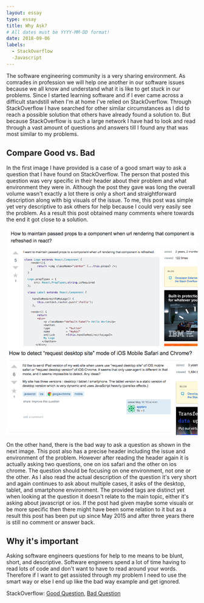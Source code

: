 ```yaml
---
layout: essay
type: essay
title: Why Ask?
# All dates must be YYYY-MM-DD format!
date: 2018-09-06
labels:
  - StackOverflow
  -Javascript
---
```


The software engineering community is a very sharing environment. As comrades in profession we will help one another in our software issues because we all know and understand what it is like to get stuck in our problems. Since I started learning software and if I ever came across a difficult standstill when I'm at home I've relied on StackOverflow. Through StackOverflow I have searched for other similar circumstances as I did to reach a possible solution that others have already found a solution to. But because StackOverflow is such a large network I have had to look and read through a vast amount of questions and answers till I found any that was most similar to my problems.

## Compare Good vs. Bad

In the first image I have provided is a case of a good smart way to ask a question that I have found on StackOverflow. The person that posted this question was very specific in their header about their problem and what environment they were in. Although the post they gave was long the overall volume wasn't exactly a lot there is only a short and straightforward description along with big visuals of the issue. To me, this post was simple yet very descriptive to ask others for help because I could very easily see the problem. As a result this post obtained many comments where towards the end it got close to a solution.

<img class="ui small right floated rounded image" src="../images/good.png">
<img class="ui small right floated rounded image" src="../images/bad.png">

On the other hand, there is the bad way to ask a question as shown in the next image. This post also has a precise header including the issue and environment of the problem. However after reading the header again it is actually asking two questions, one on ios safari and the other on ios chrome. The question should be focusing on one environment, not one or the other. As I also read the actual description of the question it's very short and again continues to ask about multiple cases, it asks of the desktop, tablet, and smartphone environment. The provided tags are distinct yet when looking at the question it doesn't relate to the main topic, either it's asking about javascript or ios. If the post had given maybe some visuals or be more specific then there might have been some relation to it but as a result this post has been put up since May 2015 and after three years there is still no comment or answer back.

## Why it's important

Asking software engineers questions for help to me means to be blunt, short, and descriptive. Software engineers spend a lot of time having to read lots of code and don't want to have to read around your words. Therefore if I want to get assisted through my problem I need to use the smart way or else I end up like the bad way example and get ignored.

StackOverflow:
<a href="https://stackoverflow.com/questions/38056800/how-to-maintain-passed-props-to-a-component-when-url-rendering-that-component-is"><i class="large github icon "></i>Good Question</a>,
<a href="https://stackoverflow.com/questions/30251638/how-to-detect-request-desktop-site-mode-of-ios-mobile-safari-and-chrome"><i class="large github icon "></i>Bad Question</a>
